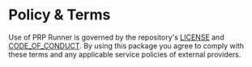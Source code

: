# Policy & Terms

Use of PRP Runner is governed by the repository's [LICENSE](../../LICENSE) and [CODE_OF_CONDUCT](../../CODE_OF_CONDUCT.md).
By using this package you agree to comply with these terms and any applicable service policies of external providers.
